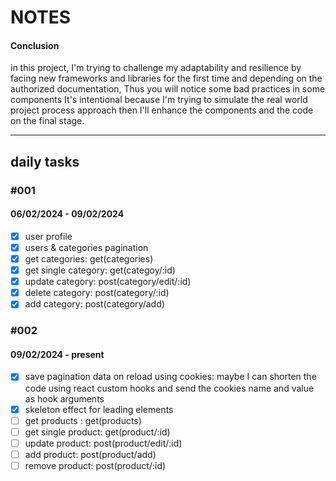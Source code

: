 # NOTES

#### Conclusion

in this project, I'm trying to challenge my adaptability and resilience by facing new frameworks and libraries for the first time and depending on the authorized documentation, Thus you will notice some bad practices in some components It's intentional because I'm trying to simulate the real world project process approach then I'll enhance the components and the code on the final stage.

<hr/>

## daily tasks

### #001

#### 06/02/2024 - 09/02/2024

- [x] user profile
- [x] users & categories pagination
- [x] get categories: get(categories)
- [x] get single category: get(categoy/:id)
- [x] update category: post(category/edit/:id)
- [x] delete category: post(category/:id)
- [x] add category: post(category/add)

### #002

#### 09/02/2024 - present

- [x] save pagination data on reload using cookies: maybe I can shorten the code using react custom hooks and send the cookies name and value as hook arguments
- [x] skeleton effect for leading elements
- [ ] get products : get(products)
- [ ] get single product: get(product/:id)
- [ ] update product: post(product/edit/:id)
- [ ] add product: post(product/add)
- [ ] remove product: post(product/:id)
